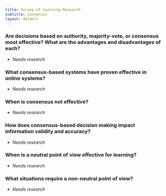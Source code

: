 ```yaml
---
title: Survey of Learning Research
subtitle: Consensus
layout: default
---
```


### Are decisions based on authority, majority-vote, or consensus most effective? What are the advantages and disadvantages of each?

- _Needs research_

### What consensus-based systems have proven effective in online systems?

- _Needs research_

### When is consensus not effective?

- _Needs research_

### How does consensus-based decision making impact information validity and accuracy?

- _Needs research_

### When is a neutral point of view effective for learning?

- _Needs research_

### What situations require a non-neutral point of view?

- _Needs research_
